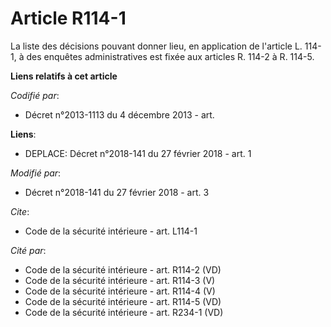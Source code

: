# Article R114-1

La liste des décisions pouvant donner lieu, en application de l'article L. 114-1, à des enquêtes administratives est fixée
aux articles R. 114-2 à R. 114-5.

**Liens relatifs à cet article**

_Codifié par_:

  - Décret n°2013-1113 du 4 décembre 2013 - art.

**Liens**:

  - DEPLACE: Décret n°2018-141 du 27 février 2018 - art. 1

_Modifié par_:

  - Décret n°2018-141 du 27 février 2018 - art. 3

_Cite_:

  - Code de la sécurité intérieure - art. L114-1

_Cité par_:

  - Code de la sécurité intérieure - art. R114-2 (VD)
  - Code de la sécurité intérieure - art. R114-3 (V)
  - Code de la sécurité intérieure - art. R114-4 (V)
  - Code de la sécurité intérieure - art. R114-5 (VD)
  - Code de la sécurité intérieure - art. R234-1 (VD)
